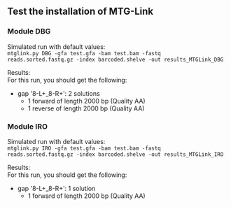 ## Test the installation of MTG-Link

### Module DBG

Simulated run with default values:  
`mtglink.py DBG -gfa test.gfa -bam test.bam -fastq reads.sorted.fastq.gz -index barcoded.shelve -out results_MTGLink_DBG`

Results:  
For this run, you should get the following:  
* gap '8-L+_8-R+': 2 solutions
    * 1 forward of length 2000 bp (Quality AA)  
    * 1 reverse of length 2000 bp (Quality AA)

### Module IRO

Simulated run with default values:  
`mtglink.py IRO -gfa test.gfa -bam test.bam -fastq reads.sorted.fastq.gz -index barcoded.shelve -out results_MTGLink_IRO`

Results:  
For this run, you should get the following:  
* gap '8-L+_8-R+': 1 solution
    * 1 forward of length 2000 bp (Quality AA)